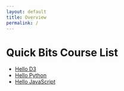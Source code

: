 ```yaml
---
layout: default
title: Overview
permalink: /
---
```


# Quick Bits Course List

* [Hello D3](/courses/qb001-HelloD3)
* [Hello Python](/courses/qb002-HelloPython)
* [Hello JavaScript](/courses/qb004-HelloJavaScript)
